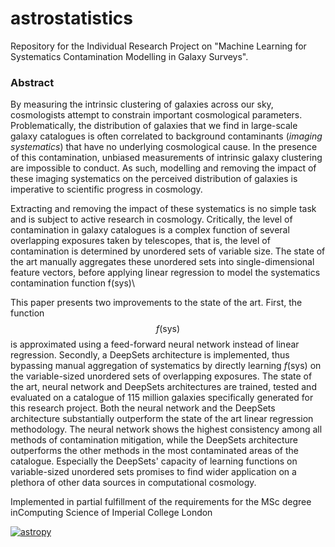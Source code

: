 # astrostatistics

Repository for the Individual Research Project on "Machine Learning for Systematics Contamination Modelling in Galaxy Surveys".

### Abstract

By measuring the intrinsic clustering of galaxies across our sky, cosmologists attempt to constrain important cosmological parameters. Problematically, the distribution of galaxies that we find in large-scale galaxy catalogues is often correlated to background contaminants (_imaging systematics_) that have no underlying cosmological cause. In the presence of this contamination, unbiased measurements of intrinsic galaxy clustering are impossible to conduct. As such, modelling and removing the impact of these imaging systematics on the perceived distribution of galaxies is imperative to scientific progress in cosmology.

Extracting and removing the impact of these systematics is no simple task and is subject to active research in cosmology. Critically, the level of contamination in galaxy catalogues is a complex function of several overlapping exposures taken by telescopes, that is, the level of contamination is determined by unordered sets of variable size. The state of the art manually aggregates these unordered sets into single-dimensional feature vectors, before applying linear regression to model the systematics contamination function f(sys)\\

This paper presents two improvements to the state of the art. First, the function $$f(\mathrm{sys})$$ is approximated using a feed-forward neural network instead of linear regression. Secondly, a DeepSets architecture is implemented, thus bypassing manual aggregation of systematics by directly learning $f(\mathrm{sys})$ on the variable-sized unordered sets of overlapping exposures. The state of the art, neural network and DeepSets architectures are trained, tested and evaluated on a catalogue of 115 million galaxies specifically generated for this research project. Both the neural network and the DeepSets architecture substantially outperform the state of the art linear regression methodology. The neural network shows the highest consistency among all methods of contamination mitigation, while the DeepSets architecture outperforms the other methods in the most contaminated areas of the catalogue. Especially the DeepSets' capacity of learning functions on variable-sized unordered sets promises to find wider application on a plethora of other data sources in computational cosmology.



Implemented in partial fulfillment of the requirements for the MSc degree inComputing Science of Imperial College London



[![astropy](http://img.shields.io/badge/powered%20by-AstroPy-orange.svg?style=flat)](http://www.astropy.org/)
